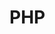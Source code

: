 <!-- TITLE: PHP -->
<!-- SUBTITLE: Une série de connaissance en PHP considérées comme assimilées -->

# PHP
